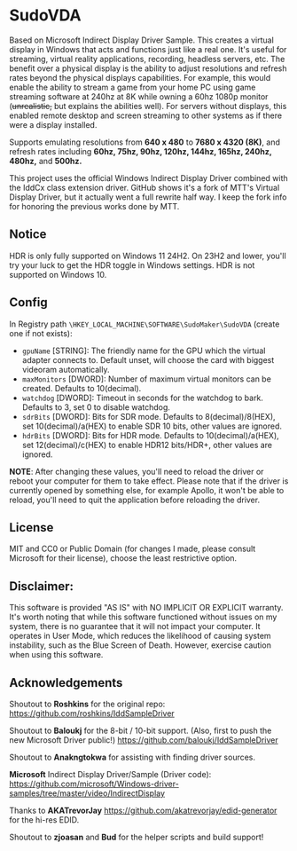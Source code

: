# SudoVDA
Based on Microsoft Indirect Display Driver Sample. This creates a virtual display in Windows that acts and functions just like a real one. It's useful for streaming, virtual reality applications, recording, headless servers, etc. The benefit over a physical display is the ability to adjust resolutions and refresh rates beyond the physical displays capabilities. For example, this would enable the ability to stream a game from your home PC using game streaming software at 240hz at 8K while owning a 60hz 1080p monitor (~~unrealistic,~~ but explains the abilities well). For servers without displays, this enabled remote desktop and screen streaming to other systems as if there were a display installed. 

Supports emulating resolutions from **640 x 480** to **7680 x 4320 (8K)**, and refresh rates including **60hz, 75hz, 90hz, 120hz, 144hz, 165hz, 240hz, 480hz,** and **500hz.**

This project uses the official Windows Indirect Display Driver combined with the IddCx class extension driver. GitHub shows it's a fork of MTT's Virtual Display Driver, but it actually went a full rewrite half way. I keep the fork info for honoring the previous works done by MTT. 

## Notice

HDR is only fully supported on Windows 11 24H2. On 23H2 and lower, you'll try your luck to get the HDR toggle in Windows settings. HDR is not supported on Windows 10.

## Config

In Registry path `\HKEY_LOCAL_MACHINE\SOFTWARE\SudoMaker\SudoVDA` (create one if not exists):

- `gpuName`    [STRING]: The friendly name for the GPU which the virtual adapter connects to. Default unset, will choose the card with biggest videoram automatically.
- `maxMonitors` [DWORD]: Number of maximum virtual monitors can be created. Defaults to 10(decimal).
- `watchdog`    [DWORD]: Timeout in seconds for the watchdog to bark. Defaults to 3, set 0 to disable watchdog.
- `sdrBits`     [DWORD]: Bits for SDR mode. Defaults to 8(decimal)/8(HEX), set 10(decimal)/a(HEX) to enable SDR 10 bits, other values are ignored.
- `hdrBits`     [DWORD]: Bits for HDR mode. Defaults to 10(decimal)/a(HEX), set 12(decimal)/c(HEX) to enable HDR12 bits/HDR+, other values are ignored.

**NOTE**: After changing these values, you'll need to reload the driver or reboot your computer for them to take effect. Please note that if the driver is currently opened by something else, for example Apollo, it won't be able to reload, you'll need to quit the application before reloading the driver.

## License

MIT and CC0 or Public Domain (for changes I made, please consult Microsoft for their license), choose the least restrictive option.

## Disclaimer:

This software is provided "AS IS" with NO IMPLICIT OR EXPLICIT warranty. It's worth noting that while this software functioned without issues on my system, there is no guarantee that it will not impact your computer. It operates in User Mode, which reduces the likelihood of causing system instability, such as the Blue Screen of Death. However, exercise caution when using this software.

## Acknowledgements

Shoutout to **Roshkins** for the original repo:
https://github.com/roshkins/IddSampleDriver

Shoutout to **Baloukj** for the 8-bit / 10-bit support. (Also, first to push the new Microsoft Driver public!)
https://github.com/baloukj/IddSampleDriver

Shoutout to **Anakngtokwa** for assisting with finding driver sources.

**Microsoft** Indirect Display Driver/Sample (Driver code): 
https://github.com/microsoft/Windows-driver-samples/tree/master/video/IndirectDisplay

Thanks to **AKATrevorJay** https://github.com/akatrevorjay/edid-generator for the hi-res EDID.

Shoutout to **zjoasan** and **Bud** for the helper scripts and build support!

